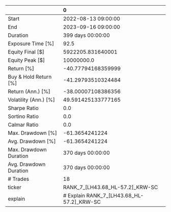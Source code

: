 |                        | 0                                         |
|:-----------------------|:------------------------------------------|
| Start                  | 2022-08-13 09:00:00                       |
| End                    | 2023-09-16 09:00:00                       |
| Duration               | 399 days 00:00:00                         |
| Exposure Time [%]      | 92.5                                      |
| Equity Final [$]       | 5922205.831640001                         |
| Equity Peak [$]        | 10000000.0                                |
| Return [%]             | -40.77794168359999                        |
| Buy & Hold Return [%]  | -41.29793510324484                        |
| Return (Ann.) [%]      | -38.00007108386356                        |
| Volatility (Ann.) [%]  | 49.591425133777165                        |
| Sharpe Ratio           | 0.0                                       |
| Sortino Ratio          | 0.0                                       |
| Calmar Ratio           | 0.0                                       |
| Max. Drawdown [%]      | -61.3654241224                            |
| Avg. Drawdown [%]      | -61.3654241224                            |
| Max. Drawdown Duration | 370 days 00:00:00                         |
| Avg. Drawdown Duration | 370 days 00:00:00                         |
| # Trades               | 18                                        |
| ticker                 | RANK_7_[LH43.68_HL-57.2]_KRW-SC           |
| explain                | # Explain RANK_7_[LH43.68_HL-57.2]_KRW-SC |